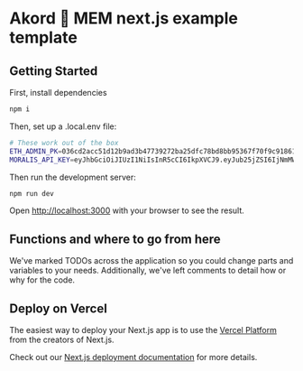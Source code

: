 # Akord 🤝 MEM next.js example template


## Getting Started

First, install dependencies

```bash
npm i
```

Then, set up a .local.env file:

```bash
# These work out of the box
ETH_ADMIN_PK=036cd2acc51d12b9ad3b47739272ba25dfc78bd8bb95367f70f9c91861d2ee6c
MORALIS_API_KEY=eyJhbGciOiJIUzI1NiIsInR5cCI6IkpXVCJ9.eyJub25jZSI6IjNmMWYzMDcwLThiZGMtNDY1OS04ZGY4LTE0NWQ5NjVhZmE5MCIsIm9yZ0lkIjoiMzEwNjA1IiwidXNlcklkIjoiMzE5MzAwIiwidHlwZUlkIjoiYjVhM2ZhMGMtOTJhMC00NjVhLWJjYmItM2RmMjk5ZTJhMGQ4IiwidHlwZSI6IlBST0pFQ1QiLCJpYXQiOjE2ODYzNDMzNTQsImV4cCI6NDg0MjEwMzM1NH0.byOl56eeeDVXK52jHaeAtMKQMHLCRhJtfx-pgGp6_jw
```

Then run the development server:

```bash
npm run dev
```

Open [http://localhost:3000](http://localhost:3000) with your browser to see the result.

## Functions and where to go from here

We've marked TODOs across the application so you could change parts and variables to your needs.
Additionally, we've left comments to detail how or why for the code.


## Deploy on Vercel

The easiest way to deploy your Next.js app is to use the [Vercel Platform](https://vercel.com/new?utm_medium=default-template&filter=next.js&utm_source=create-next-app&utm_campaign=create-next-app-readme) from the creators of Next.js.

Check out our [Next.js deployment documentation](https://nextjs.org/docs/deployment) for more details.
